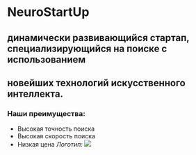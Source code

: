 # NeuroStartUp
## динамически развивающийся стартап, специализирующийся на поиске с использованием 
## новейших технологий искусственного интеллекта.
### **Наши преимущества:**
* Высокая точность поиска
* Высокая скорость поиска
* Низкая цена
*Логотип:*
![](https://camo.githubusercontent.com/ace14ee894d150192a7b05b12410738aa65528da742bbce69315a5f441320ea7/68747470733a2f2f692e696d6775722e636f6d2f495a4f525769492e706e67)
